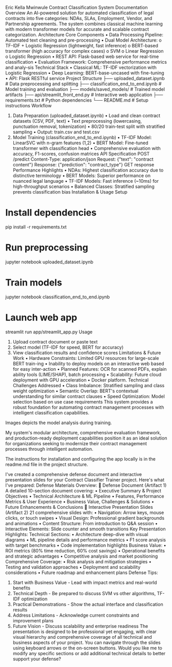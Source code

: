 Eric Kella Mwinwule
Contract Classification System Documentation 
Overview
An AI-powered solution for automated classification of legal contracts into five categories: NDAs, SLAs, Employment, Vendor, and Partnership agreements. The system combines classical machine learning with modern transformer models for accurate and scalable contract categorization.
Architecture
Core Components
•	Data Processing Pipeline: Automated text cleaning and pre-processing
•	Dual Model Architecture: 
o	TF-IDF + Logistic Regression (lightweight, fast inference)
o	BERT-based transformer (high accuracy for complex cases)
o	SVM
o	Linear Regression
o	Logistic Regression 
•	REST API: Flask-based web service for real-time classification
•	Evaluation Framework: Comprehensive performance metrics and analy-sis
Technical Stack
•	Classical ML: TF-IDF vectorization with Logistic Regression
•	Deep Learning: BERT-base-uncased with fine-tuning
•	API: Flask RESTful service
Project Structure
├── uploaded_dataset.ipynb          # Data preprocessing and splitting
├── classification_end_to_end.ipynb # Model training and evaluation
├── models/saved_models/            # Trained model artifacts
├── api/streamlit_front_end.py           # Interactive web application
├── requirements.txt               # Python dependencies
└── README.md                      # Setup instructions
Workflow
1. Data Preparation (uploaded_dataset.ipynb)
•	Load and clean contract datasets (CSV, PDF, text)
•	Text preprocessing (lowercasing, punctuation removal, tokenization)
•	80/20 train-test split with stratified sampling
•	Output: train.csv and test.csv
2. Model Training (classification_end_to_end.ipynb)
•	TF-IDF Model: LinearSVC with n-gram features (1,2)
•	BERT Model: Fine-tuned transformer with classification head
•	Comprehensive evaluation with accuracy, F1-scores, confusion matrices
API Specification
POST /predict
Content-Type: application/json
Request: {"text": "contract content"}
Response: {"prediction": "contract_type"}
GET response
Performance Highlights
•	NDAs: Highest classification accuracy due to distinctive terminology
•	BERT Models: Superior performance on nuanced legal language
•	TF-IDF Models: Fast inference (~10ms) for high-throughput scenarios
•	Balanced Classes: Stratified sampling prevents classification bias
Installation & Usage
Setup
# Install dependencies
pip install -r requirements.txt

# Run preprocessing
jupyter notebook uploaded_dataset.ipynb

# Train models  
jupyter notebook classification_end_to_end.ipynb

# Launch web app
streamlit run app/streamlit_app.py
Usage
1.	Upload contract document or paste text
2.	Select model (TF-IDF for speed, BERT for accuracy)
3.	View classification results and confidence scores
Limitations & Future Work
•	Hardware Constraints: Limited GPU resources for large-scale BERT train-ing
•	Inability to deploy models on an interactive web based for easy inter-action
•	Planned Features: OCR for scanned PDFs, explain ability tools (LIME/SHAP), batch processing
•	Scalability: Future cloud deployment with GPU acceleration
•	Docker platform.
Technical Challenges Addressed
•	Class Imbalance: Stratified sampling and class weight optimization
•	Semantic Overlap: BERT's contextual understanding for similar contract clauses
•	Speed Optimization: Model selection based on use case requirements
This system provides a robust foundation for automating contract management processes with intelligent classification capabilities.

Images depicts the model analysis during training.
 
 
 
  
 
 
 
 

My system's modular architecture, comprehensive evaluation framework, and production-ready deployment capabilities position it as an ideal solution for organizations seeking to modernize their contract management processes through intelligent automation.

 

 
The instructions for installation and configuring the app locally is in the readme.md file in the project structure.



I've created a comprehensive defense document and interactive presentation slides for your Contract Classifier Trainer project. Here's what I've prepared:
Defense Materials Overview:
📄 Defense Document (Artifact 1)
A detailed 10-section document covering:
•	Executive Summary & Project Objectives
•	Technical Architecture & ML Pipeline
•	Features, Performance Metrics & User Experience
•	Business Value, Challenges & Solutions
•	Future Enhancements & Conclusions
🎯 Interactive Presentation Slides (Artifact 2)
21 comprehensive slides with:
•	Navigation: Arrow keys, mouse clicks, or touch swipes
•	Visual Design: Professional gradient backgrounds and animations
•	Content Structure: From introduction to Q&A session
•	Interactive Elements: Slide counter and smooth transitions
Key Presentation Highlights:
Technical Sections:
•	Architecture deep-dive with visual diagrams
•	ML pipeline details and performance metrics
•	F1 score analysis with target benchmarks
•	Code implementation highlights
Business Value:
•	ROI metrics (80% time reduction, 60% cost savings)
•	Operational benefits and strategic advantages
•	Competitive analysis and market positioning
Comprehensive Coverage:
•	Risk analysis and mitigation strategies
•	Testing and validation approaches
•	Deployment and scalability considerations
•	Future roadmap and enhancement plans
Defense Tips:
1.	Start with Business Value - Lead with impact metrics and real-world benefits
2.	Technical Depth - Be prepared to discuss SVM vs other algorithms, TF-IDF optimization
3.	Practical Demonstrations - Show the actual interface and classification results
4.	Address Limitations - Acknowledge current constraints and improvement plans
5.	Future Vision - Discuss scalability and enterprise readiness
The presentation is designed to be professional yet engaging, with clear visual hierarchy and comprehensive coverage of all technical and business aspects of your project. You can navigate through the slides using keyboard arrows or the on-screen buttons.
Would you like me to modify any specific sections or add additional technical details to better support your defense?

